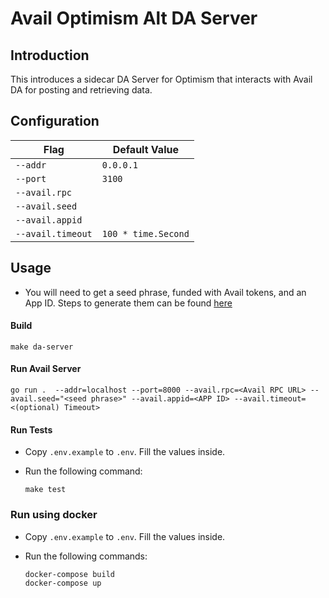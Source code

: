 # Avail Optimism Alt DA Server

## Introduction

This introduces a sidecar DA Server for Optimism that interacts with Avail DA for posting and retrieving data.

## Configuration

| Flag              | Default Value       |
| ----------------- | ------------------- |
| `--addr`          | `0.0.0.1`           |
| `--port`          | `3100`              |
| `--avail.rpc`     |                     |
| `--avail.seed`    |                     |
| `--avail.appid`   |                     |
| `--avail.timeout` | `100 * time.Second` |

## Usage

- You will need to get a seed phrase, funded with Avail tokens, and an App ID. Steps to generate them can be found [here](https://docs.availproject.org/docs/end-user-guide)

#### Build

```
make da-server
```

#### Run Avail Server

```
go run .  --addr=localhost --port=8000 --avail.rpc=<Avail RPC URL> --avail.seed="<seed phrase>" --avail.appid=<APP ID> --avail.timeout=<(optional) Timeout>
```

#### Run Tests

- Copy `.env.example` to `.env`. Fill the values inside.

- Run the following command:
  ```
  make test
  ```

### Run using docker

- Copy `.env.example` to `.env`. Fill the values inside.

- Run the following commands:
  ```
  docker-compose build
  docker-compose up
  ```
